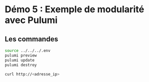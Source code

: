# Démo 5 : Exemple de modularité avec Pulumi

## Les commandes

```bash
source ../../../.env
pulumi preview
pulumi update
pulumi destroy

curl http://<adresse_ip>
```
